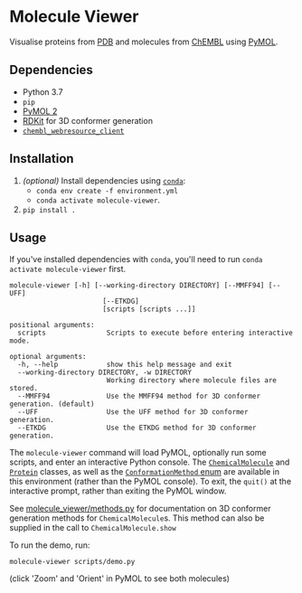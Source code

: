 # Molecule Viewer

Visualise proteins from [PDB](https://www.rcsb.org/) and molecules from [ChEMBL](https://www.ebi.ac.uk/chembl/) using [PyMOL](https://pymol.org/).

## Dependencies

* Python 3.7
* `pip`
* [PyMOL 2](https://pymol.org/2/)
* [RDKit](https://www.rdkit.org/) for 3D conformer generation
* [`chembl_webresource_client`](https://github.com/chembl/chembl_webresource_client)

## Installation

1. *(optional)* Install dependencies using [`conda`](https://docs.conda.io/en/latest/):
    * `conda env create -f environment.yml`
    * `conda activate molecule-viewer`.
2. `pip install .`

## Usage

If you've installed dependencies with `conda`, you'll need to run `conda activate molecule-viewer` first.

```
molecule-viewer [-h] [--working-directory DIRECTORY] [--MMFF94] [--UFF]
                       [--ETKDG]
                       [scripts [scripts ...]]

positional arguments:
  scripts               Scripts to execute before entering interactive mode.

optional arguments:
  -h, --help            show this help message and exit
  --working-directory DIRECTORY, -w DIRECTORY
                        Working directory where molecule files are stored.
  --MMFF94              Use the MMFF94 method for 3D conformer generation. (default)
  --UFF                 Use the UFF method for 3D conformer generation.
  --ETKDG               Use the ETKDG method for 3D conformer generation.
```

The `molecule-viewer` command will load PyMOL, optionally run some scripts, and enter an interactive Python console.
The [`ChemicalMolecule`](molecule_viewer/chemical_molecule.py) and [`Protein`](molecule_viewer/protein.py) classes, as well as the [`ConformationMethod` enum](molecule_viewer/methods.py) are available in this environment (rather than the PyMOL console).
To exit, the `quit()` at the interactive prompt, rather than exiting the PyMOL window.

See [molecule_viewer/methods.py](molecule_viewer/methods.py) for documentation on 3D conformer generation methods for `ChemicalMolecule`s. This method can also be supplied in the call to `ChemicalMolecule.show`

To run the demo, run:
```
molecule-viewer scripts/demo.py
```
(click 'Zoom' and 'Orient' in PyMOL to see both molecules)